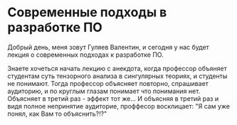 Современные подходы в разработке ПО
================

Добрый день, меня зовут Гуляев Валентин, и сегодня у нас будет лекция о современных подходах к разработке ПО.

Знаете хочеться начать лекцию с анекдота, когда профессор объяняет студентам суть тензорного анализа в сингулярных теориях, и студенты не понимают. Тогда профессор объясняет повторно, спрашивает аудиторию, и по круглым глазам понимает что понимания нет. Объясняет в третий раз - эффект тот же... И объясняя в третий раз и видя полное непринятие аудиторие, проффесор восклицает: "Я сам уже понял, как Вам то объяснить?!?"